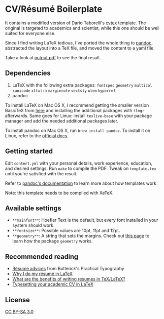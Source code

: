 # CV/Résumé Boilerplate

It contains a modified version of Dario Taborelli's [cvtex](https://github.com/dartar/cvtex) template. The original is targeted to academics and scientist, while this one should be well suited for everyone else.

Since I find writing LaTeX tedious, I've ported the whole thing to [pandoc](http://pandoc.org/), abstracted the layout into a TeX file, and moved the content to a yaml file.

Take a look at [output.pdf](output.pdf) to see the final result.

## Dependencies

1. LaTeX with the following extra packages: `fontspec` `geometry` `multicol` `xunicode` `xltxtra` `marginnote` `sectsty` `ulem` `hyperref`
2. pandoc

To install LaTeX on Mac OS X, I recommend getting the smaller version BasicTeX from [here](https://tug.org/mactex/morepackages.html) and installing the additional packages with `tlmgr` afterwards. Same goes for Linux: install `texlive-base` with your package manager and add the needed additional packages later.

To install pandoc on Mac OS X, run `brew install pandoc`. To install it on Linux, refer to the [official docs](http://pandoc.org/installing.html).

## Getting started

Edit `content.yml` with your personal details, work experience, education, and desired settings. Run `make` to compile the PDF. Tweak on `template.tex` until you're satisfied with the result.

Refer to [pandoc's documentation](http://pandoc.org/demo/example9/templates.html) to learn more about how templates work.

Note: this template needs to be compiled with XeTeX.

## Available settings

- `**mainfont**`: Hoefler Text is the default, but every font installed in your system should work.
- `**fontsize**`: Possible values are 10pt, 11pt and 12pt.
- `**geometry**`: A string that sets the margins. Check out [this page](https://www.sharelatex.com/learn/Page_size_and_margins) to learn how the package `geometry` works.

## Recommended reading

- [Résumé advices](http://practicaltypography.com/resumes.html) from Butterick's Practical Typography 
- [Why I do my résumé in LaTeX](http://www.toofishes.net/blog/why-i-do-my-resume-latex/)
- [What are the benefits of writing resumes in TeX/LaTeX?](http://tex.stackexchange.com/questions/11955/what-are-the-benefits-of-writing-resumes-in-tex-latex)
- [Typesetting your academic CV in LaTeX](http://nitens.org/taraborelli/cvtex) 

## License

[CC BY-SA 3.0](http://creativecommons.org/licenses/by-sa/3.0/)
